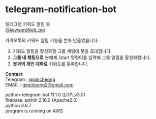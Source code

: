 # telegram-notification-bot
텔레그램 키워드 알림 봇  
[@keywordNoti_bot](https://t.me/keywordNoti_bot)  

카카오톡의 키워드 알림 기능을 본따 만들었습니다.
1. 키워드 알림을 활성화할 그룹 채팅에 봇을 초대합니다.
2. <b>그룹 내 채팅으로</b> 봇에게 /start 명령어를 입력해 그룹 알림을 활성화합니다.
3. <b>봇과의 개인 대화로</b> 키워드를 등록합니다.

<b>Contact</b>  
Telegram : [@gincheong](https://t.me/gincheong)  
EMAIL : gincheong2@gmail.com


python-telegram-bot 11.1.0 (LGPLv3.0)  
firebase_admin 2.16.0 (Apache2.0)  
python 3.6.7  
program is running on AWS

